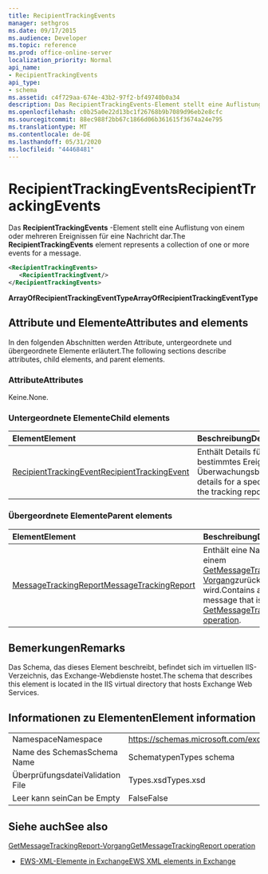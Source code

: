 ```yaml
---
title: RecipientTrackingEvents
manager: sethgros
ms.date: 09/17/2015
ms.audience: Developer
ms.topic: reference
ms.prod: office-online-server
localization_priority: Normal
api_name:
- RecipientTrackingEvents
api_type:
- schema
ms.assetid: c4f729aa-674e-43b2-97f2-bf49740b0a34
description: Das RecipientTrackingEvents-Element stellt eine Auflistung von einem oder mehreren Ereignissen für eine Nachricht dar.
ms.openlocfilehash: c0b25a0e22d13bc1f26768b9b7089d96eb2e8cfc
ms.sourcegitcommit: 88ec988f2bb67c1866d06b361615f3674a24e795
ms.translationtype: MT
ms.contentlocale: de-DE
ms.lasthandoff: 05/31/2020
ms.locfileid: "44468481"
---
```

# <a name="recipienttrackingevents"></a><span data-ttu-id="680ef-103">RecipientTrackingEvents</span><span class="sxs-lookup"><span data-stu-id="680ef-103">RecipientTrackingEvents</span></span>

<span data-ttu-id="680ef-104">Das **RecipientTrackingEvents** -Element stellt eine Auflistung von einem oder mehreren Ereignissen für eine Nachricht dar.</span><span class="sxs-lookup"><span data-stu-id="680ef-104">The **RecipientTrackingEvents** element represents a collection of one or more events for a message.</span></span> 
  
```XML
<RecipientTrackingEvents>
   <RecipientTrackingEvent/>
</RecipientTrackingEvents>
```

 <span data-ttu-id="680ef-105">**ArrayOfRecipientTrackingEventType**</span><span class="sxs-lookup"><span data-stu-id="680ef-105">**ArrayOfRecipientTrackingEventType**</span></span>
## <a name="attributes-and-elements"></a><span data-ttu-id="680ef-106">Attribute und Elemente</span><span class="sxs-lookup"><span data-stu-id="680ef-106">Attributes and elements</span></span>

<span data-ttu-id="680ef-107">In den folgenden Abschnitten werden Attribute, untergeordnete und übergeordnete Elemente erläutert.</span><span class="sxs-lookup"><span data-stu-id="680ef-107">The following sections describe attributes, child elements, and parent elements.</span></span>
  
### <a name="attributes"></a><span data-ttu-id="680ef-108">Attribute</span><span class="sxs-lookup"><span data-stu-id="680ef-108">Attributes</span></span>

<span data-ttu-id="680ef-109">Keine.</span><span class="sxs-lookup"><span data-stu-id="680ef-109">None.</span></span>
  
### <a name="child-elements"></a><span data-ttu-id="680ef-110">Untergeordnete Elemente</span><span class="sxs-lookup"><span data-stu-id="680ef-110">Child elements</span></span>

|<span data-ttu-id="680ef-111">**Element**</span><span class="sxs-lookup"><span data-stu-id="680ef-111">**Element**</span></span>|<span data-ttu-id="680ef-112">**Beschreibung**</span><span class="sxs-lookup"><span data-stu-id="680ef-112">**Description**</span></span>|
|:-----|:-----|
|[<span data-ttu-id="680ef-113">RecipientTrackingEvent</span><span class="sxs-lookup"><span data-stu-id="680ef-113">RecipientTrackingEvent</span></span>](recipienttrackingevent.md) <br/> |<span data-ttu-id="680ef-114">Enthält Details für ein bestimmtes Ereignis im Überwachungsbericht.</span><span class="sxs-lookup"><span data-stu-id="680ef-114">Contains details for a specific event in the tracking report.</span></span>  <br/> |
   
### <a name="parent-elements"></a><span data-ttu-id="680ef-115">Übergeordnete Elemente</span><span class="sxs-lookup"><span data-stu-id="680ef-115">Parent elements</span></span>

|<span data-ttu-id="680ef-116">**Element**</span><span class="sxs-lookup"><span data-stu-id="680ef-116">**Element**</span></span>|<span data-ttu-id="680ef-117">**Beschreibung**</span><span class="sxs-lookup"><span data-stu-id="680ef-117">**Description**</span></span>|
|:-----|:-----|
|[<span data-ttu-id="680ef-118">MessageTrackingReport</span><span class="sxs-lookup"><span data-stu-id="680ef-118">MessageTrackingReport</span></span>](messagetrackingreport.md) <br/> |<span data-ttu-id="680ef-119">Enthält eine Nachricht, die in einem [GetMessageTrackingReport-Vorgang](getmessagetrackingreport-operation.md)zurückgegeben wird.</span><span class="sxs-lookup"><span data-stu-id="680ef-119">Contains a single message that is returned in a [GetMessageTrackingReport operation](getmessagetrackingreport-operation.md).</span></span>  <br/> |
   
## <a name="remarks"></a><span data-ttu-id="680ef-120">Bemerkungen</span><span class="sxs-lookup"><span data-stu-id="680ef-120">Remarks</span></span>

<span data-ttu-id="680ef-121">Das Schema, das dieses Element beschreibt, befindet sich im virtuellen IIS-Verzeichnis, das Exchange-Webdienste hostet.</span><span class="sxs-lookup"><span data-stu-id="680ef-121">The schema that describes this element is located in the IIS virtual directory that hosts Exchange Web Services.</span></span>
  
## <a name="element-information"></a><span data-ttu-id="680ef-122">Informationen zu Elementen</span><span class="sxs-lookup"><span data-stu-id="680ef-122">Element information</span></span>

|||
|:-----|:-----|
|<span data-ttu-id="680ef-123">Namespace</span><span class="sxs-lookup"><span data-stu-id="680ef-123">Namespace</span></span>  <br/> |https://schemas.microsoft.com/exchange/services/2006/types  <br/> |
|<span data-ttu-id="680ef-124">Name des Schemas</span><span class="sxs-lookup"><span data-stu-id="680ef-124">Schema Name</span></span>  <br/> |<span data-ttu-id="680ef-125">Schematypen</span><span class="sxs-lookup"><span data-stu-id="680ef-125">Types schema</span></span>  <br/> |
|<span data-ttu-id="680ef-126">Überprüfungsdatei</span><span class="sxs-lookup"><span data-stu-id="680ef-126">Validation File</span></span>  <br/> |<span data-ttu-id="680ef-127">Types.xsd</span><span class="sxs-lookup"><span data-stu-id="680ef-127">Types.xsd</span></span>  <br/> |
|<span data-ttu-id="680ef-128">Leer kann sein</span><span class="sxs-lookup"><span data-stu-id="680ef-128">Can be Empty</span></span>  <br/> |<span data-ttu-id="680ef-129">False</span><span class="sxs-lookup"><span data-stu-id="680ef-129">False</span></span>  <br/> |
   
## <a name="see-also"></a><span data-ttu-id="680ef-130">Siehe auch</span><span class="sxs-lookup"><span data-stu-id="680ef-130">See also</span></span>



[<span data-ttu-id="680ef-131">GetMessageTrackingReport-Vorgang</span><span class="sxs-lookup"><span data-stu-id="680ef-131">GetMessageTrackingReport operation</span></span>](getmessagetrackingreport-operation.md)


- [<span data-ttu-id="680ef-132">EWS-XML-Elemente in Exchange</span><span class="sxs-lookup"><span data-stu-id="680ef-132">EWS XML elements in Exchange</span></span>](ews-xml-elements-in-exchange.md)

